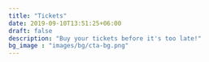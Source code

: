 ```yaml
---
title: "Tickets"
date: 2019-09-10T13:51:25+06:00
draft: false
description: "Buy your tickets before it's too late!"
bg_image : "images/bg/cta-bg.png"
---
```

